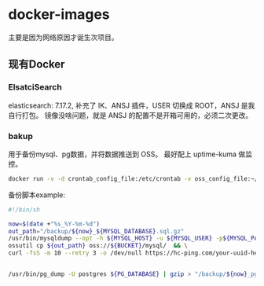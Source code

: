 # docker-images
主要是因为网络原因才诞生次项目。

## 现有Docker
### ElsatciSearch
elasticsearch: 7.17.2, 补充了 IK、ANSJ 插件，USER 切换成 ROOT，ANSJ 是我自行打包。 镜像没啥问题，就是 ANSJ 的配置不是开箱可用的，必须二次更改。
### bakup
用于备份mysql、pg数据，并将数据推送到 OSS。 最好配上 uptime-kuma 做监控。
```sh
docker run -v -d crontab_config_file:/etc/crontab -v oss_config_file:~/.ossutilconfig -v /tmp:/back bakup:1.0
```
备份脚本example:
```sh
#!/bin/sh

now=$(date +"%s_%Y-%m-%d")
out_path="/backup/${now}_${MYSQL_DATABASE}.sql.gz"
/usr/bin/mysqldump --opt -h ${MYSQL_HOST} -u ${MYSQL_USER} -p${MYSQL_PASSWORD} ${MYSQL_DATABASE} | gzip ${out_path}  && \
ossutil cp ${out_path} oss://${BUCKET}/mysql/  && \
curl -fsS -m 10 --retry 3 -o /dev/null https://hc-ping.com/your-uuid-here


/usr/bin/pg_dump -U postgres ${PG_DATABASE} | gzip > "/backup/${now}_pg_${PG_DATABASE}_backup.sql.gz"

```
